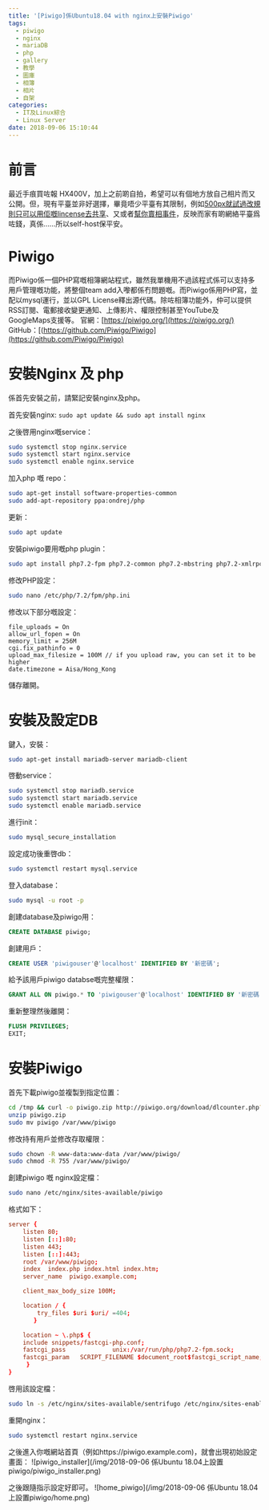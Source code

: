 ```yaml
---
title: '[Piwigo]係Ubuntu18.04 with nginx上安裝Piwigo'
tags:
  - piwigo
  - nginx
  - mariaDB
  - php
  - gallery
  - 教學
  - 圖庫
  - 相簿
  - 相片
  - 自架
categories:
  - IT及Linux綜合
  - Linux Server
date: 2018-09-06 15:10:44
---
```

# 前言
最近手痕買咗報 HX400V，加上之前啲自拍，希望可以有個地方放自己相片而又公開。但，現有平臺並非好選擇，畢竟唔少平臺有其限制，例如[500px就試過改規則只可以用佢嘅lincense去共享](https://today.line.me/hk/pc/article/500px+關閉+Marketplace+照片市場+並停止提供共享創意授權設定-Eo5vk2)、又或者[幫你賣相事件](https://unwire.hk/2017/05/27/500px-now-sells-photos-fotolia-without-credit/dc/photogism/)，反映而家有啲網絡平臺爲咗錢，真係……所以self-host保平安。

# Piwigo
而Piwigo係一個PHP寫嘅相簿網站程式，雖然我單機用不過該程式係可以支持多用戶管理嘅功能，將整個team add入嚟都係冇問題嘅。而Piwigo係用PHP寫，並配以mysql運行，並以GPL License釋出源代碼。除咗相簿功能外，仲可以提供RSS訂閱、電郵接收變更通知、上傳影片、權限控制甚至YouTube及GoogleMaps支援等。
官網：[https://piwigo.org/](https://piwigo.org/)
GitHub：[(https://github.com/Piwigo/Piwigo](https://github.com/Piwigo/Piwigo)

# 安裝Nginx 及 php
係首先安裝之前，請緊記安裝nginx及php。

首先安裝nginx:
`sudo apt update && sudo apt install nginx`

之後啓用nginx嘅service：
```bash
sudo systemctl stop nginx.service
sudo systemctl start nginx.service
sudo systemctl enable nginx.service
```
加入php 嘅 repo：
```bash
sudo apt-get install software-properties-common
sudo add-apt-repository ppa:ondrej/php
```

更新：
```bash
sudo apt update
```

安裝piwigo要用嘅php plugin：
```bash
sudo apt install php7.2-fpm php7.2-common php7.2-mbstring php7.2-xmlrpc php7.2-gd php7.2-xml php7.2-intl php7.2-mysql php7.2-cli php7.2 php7.2-ldap php7.2-zip php7.2-curl
```

修改PHP設定：
```bash
sudo nano /etc/php/7.2/fpm/php.ini
```

修改以下部分嘅設定：
```
file_uploads = On
allow_url_fopen = On
memory_limit = 256M
cgi.fix_pathinfo = 0
upload_max_filesize = 100M // if you upload raw, you can set it to be higher
date.timezone = Aisa/Hong_Kong
```

儲存離開。


# 安裝及設定DB
鍵入，安裝：
```bash
sudo apt-get install mariadb-server mariadb-client
```

啓動service：
```bash
sudo systemctl stop mariadb.service
sudo systemctl start mariadb.service
sudo systemctl enable mariadb.service
```

進行init：
```bash
sudo mysql_secure_installation
```

設定成功後重啓db：
```bash
sudo systemctl restart mysql.service
```

登入database：
```bash
sudo mysql -u root -p
```

創建database及piwigo用：
```sql
CREATE DATABASE piwigo;
```

創建用戶：
```sql
CREATE USER 'piwigouser'@'localhost' IDENTIFIED BY '新密碼';
```

給予該用戶piwigo databse嘅完整權限：
```sql
GRANT ALL ON piwigo.* TO 'piwigouser'@'localhost' IDENTIFIED BY '新密碼' WITH GRANT OPTION;
```

重新整理然後離開：
```sql
FLUSH PRIVILEGES;
EXIT;
```

# 安裝Piwigo
首先下載piwigo並複製到指定位置：
```bash
cd /tmp && curl -o piwigo.zip http://piwigo.org/download/dlcounter.php?code=latest
unzip piwigo.zip
sudo mv piwigo /var/www/piwigo
```

修改持有用戶並修改存取權限：
```bash
sudo chown -R www-data:www-data /var/www/piwigo/
sudo chmod -R 755 /var/www/piwigo/
```

創建piwigo 嘅 nginx設定檔：
```bash
sudo nano /etc/nginx/sites-available/piwigo
```

格式如下：
```conf
server {
    listen 80;
    listen [::]:80;
    listen 443;
    listen [::]:443;
    root /var/www/piwigo;
    index  index.php index.html index.htm;
    server_name  piwigo.example.com;

    client_max_body_size 100M;

    location / {
        try_files $uri $uri/ =404;
       }

    location ~ \.php$ {
    include snippets/fastcgi-php.conf;
    fastcgi_pass             unix:/var/run/php/php7.2-fpm.sock;
    fastcgi_param   SCRIPT_FILENAME $document_root$fastcgi_script_name;
     }
}
```

啓用該設定檔：
```bash
sudo ln -s /etc/nginx/sites-available/sentrifugo /etc/nginx/sites-enabled/
```

重開nginx：
```bash
sudo systemctl restart nginx.service
```
之後進入你嘅網站首頁（例如https://piwigo.example.com)，就會出現初始設定畫面：
![piwigo_installer](/img/2018-09-06 係Ubuntu 18.04上設置piwigo/piwigo_installer.png)

之後跟隨指示設定好即可。
![home_piwigo](/img/2018-09-06 係Ubuntu 18.04上設置piwigo/home.png)
